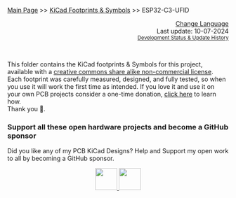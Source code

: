 [Main Page](https://github.com/aeonSolutions/openScience-Smart-DAQ-to-Upload-Live-Experimental-Data-to-a-Data-Repository)   >> [KiCad Footprints & Symbols](https://github.com/aeonSolutions/openScience-Smart-DAQ-to-Upload-Live-Experimental-Data-to-a-Data-Repository/tree/main/KiCad%20Footprints%20%26%20Symbols)   >>   ESP32-C3-UFID

<p align="right">
 <a href="https://github-com.translate.goog/aeonSolutions/openScience-Smart-DAQ-to-Upload-Live-Experimental-Data-to-a-Data-Repository/wiki?_x_tr_sl=en&_x_tr_tl=pt&_x_tr_hl=en&_x_tr_pto=wapp">Change Language</a> <br>
Last update: 10-07-2024 <br>
<sup> <a href="https://github.com/aeonSolutions/openScience-Smart-DAQ-to-Upload-Live-Experimental-Data-to-a-Data-Repository/wiki/Development-Status-&-Update-History"> Development Status & Update History </a> </sup>
</p>

<br>

This folder contains the KiCad footprints & Symbols for this project, available with a [creative commons share alike non-commercial license](https://creativecommons.org/licenses/by-nc-sa/4.0/deed.en).  Each footprint was carefully measured, designed, and fully tested, so when you use it will work the first time as intended. If you love it and use it on your own PCB projects consider a one-time donation, [click here](https://github.com/sponsors/aeonSolutions) to learn how. <br> Thank you 🙏.

### Support all these open hardware projects and become a GitHub sponsor  
Did you like any of my PCB KiCad Designs? Help and Support my open work to all by becoming a GitHub sponsor.

<p align="center">
    <a href="https://github.com/aeonSolutions/PCB-Prototyping-Catalogue/blob/main/become_a_sponsor/aeonlabs-github-sponsorship-agreement.docx">
        <img height="50" src="https://github.com/aeonSolutions/PCB-Prototyping-Catalogue/blob/main/media/want_to_become_a_sponsor.png">
    </a>
    <a href="https://github.com/sponsors/aeonSolutions">
        <img height="50" src="https://github.com/aeonSolutions/PCB-Prototyping-Catalogue/blob/main/media/become_a_github_sponsor.png">
    </a>
</p>

# 
